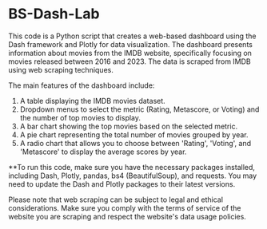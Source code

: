 # BS-Dash-Lab
This code is a Python script that creates a web-based dashboard using the Dash framework and Plotly for data visualization. The dashboard presents information about movies from the IMDB website, specifically focusing on movies released between 2016 and 2023. The data is scraped from IMDB using web scraping techniques.

The main features of the dashboard include:

1. A table displaying the IMDB movies dataset.
2. Dropdown menus to select the metric (Rating, Metascore, or Voting) and the number of top movies to display.
3. A bar chart showing the top movies based on the selected metric.
4. A pie chart representing the total number of movies grouped by year.
5. A radio chart that allows you to choose between 'Rating', 'Voting', and 'Metascore' to display the average scores by year.

**To run this code, make sure you have the necessary packages installed, including Dash, Plotly, pandas, bs4 (BeautifulSoup), and requests. You may need to update the Dash and Plotly packages to their latest versions.

Please note that web scraping can be subject to legal and ethical considerations. Make sure you comply with the terms of service of the website you are scraping and respect the website's data usage policies.
